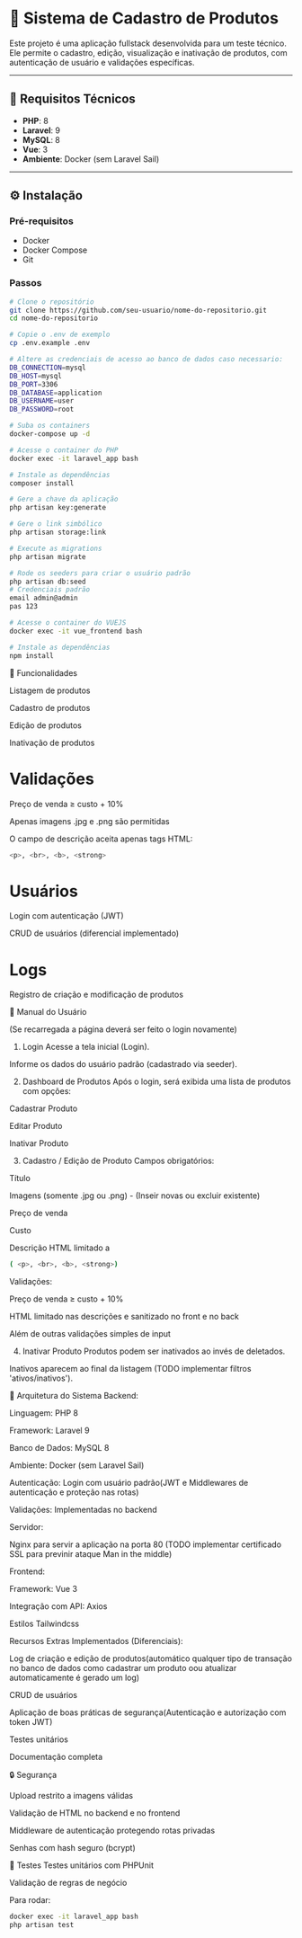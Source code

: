 # 🛒 Sistema de Cadastro de Produtos

Este projeto é uma aplicação fullstack desenvolvida para um teste técnico. Ele permite o cadastro, edição, visualização e inativação de produtos, com autenticação de usuário e validações específicas.

---

## 📌 Requisitos Técnicos

- **PHP**: 8
- **Laravel**: 9
- **MySQL**: 8
- **Vue**: 3
- **Ambiente**: Docker (sem Laravel Sail)

---

## ⚙️ Instalação

### Pré-requisitos

- Docker
- Docker Compose
- Git

### Passos

```bash
# Clone o repositório
git clone https://github.com/seu-usuario/nome-do-repositorio.git
cd nome-do-repositorio

# Copie o .env de exemplo
cp .env.example .env

# Altere as credenciais de acesso ao banco de dados caso necessario:
DB_CONNECTION=mysql
DB_HOST=mysql
DB_PORT=3306
DB_DATABASE=application
DB_USERNAME=user
DB_PASSWORD=root

# Suba os containers
docker-compose up -d

# Acesse o container do PHP
docker exec -it laravel_app bash

# Instale as dependências
composer install

# Gere a chave da aplicação
php artisan key:generate

# Gere o link simbólico
php artisan storage:link

# Execute as migrations
php artisan migrate

# Rode os seeders para criar o usuário padrão
php artisan db:seed
# Credenciais padrão
email admin@admin
pas 123

# Acesse o container do VUEJS
docker exec -it vue_frontend bash

# Instale as dependências
npm install

```

🧾 Funcionalidades

Listagem de produtos

Cadastro de produtos

Edição de produtos

Inativação de produtos

# Validações
Preço de venda ≥ custo + 10%

Apenas imagens .jpg e .png são permitidas

O campo de descrição aceita apenas tags HTML: 
```bash 
<p>, <br>, <b>, <strong>
```

# Usuários
Login com autenticação (JWT)

CRUD de usuários (diferencial implementado)

# Logs
Registro de criação e modificação de produtos

👤 Manual do Usuário

(Se recarregada a página deverá ser feito o login novamente)

1. Login
Acesse a tela inicial (Login).

Informe os dados do usuário padrão (cadastrado via seeder).

2. Dashboard de Produtos
Após o login, será exibida uma lista de produtos com opções:

Cadastrar Produto

Editar Produto

Inativar Produto

3. Cadastro / Edição de Produto
Campos obrigatórios:

Título

Imagens (somente .jpg ou .png) - (Inseir novas ou excluir existente)

Preço de venda

Custo

Descrição HTML limitado a
```bash 
( <p>, <br>, <b>, <strong>)
```

Validações:

Preço de venda ≥ custo + 10%

HTML limitado nas descrições e sanitizado no front e no back

Além de outras validações simples de input

4. Inativar Produto
Produtos podem ser inativados ao invés de deletados.

Inativos aparecem ao final da listagem (TODO implementar filtros 'ativos/inativos').

🧱 Arquitetura do Sistema
Backend:

Linguagem: PHP 8

Framework: Laravel 9

Banco de Dados: MySQL 8

Ambiente: Docker (sem Laravel Sail)

Autenticação: Login com usuário padrão(JWT e Middlewares de autenticação e proteção nas rotas) 

Validações: Implementadas no backend

Servidor:

Nginx para servir a aplicação na porta 80 (TODO implementar certificado SSL para previnir ataque Man in the middle)

Frontend:

Framework: Vue 3

Integração com API: Axios

Estilos Tailwindcss

Recursos Extras Implementados (Diferenciais):

Log de criação e edição de produtos(automático qualquer tipo de transação no banco de dados como cadastrar um produto oou atualizar automaticamente é gerado um log)

CRUD de usuários

Aplicação de boas práticas de segurança(Autenticação e autorização com token JWT)

Testes unitários

Documentação completa

🔒 Segurança

Upload restrito a imagens válidas

Validação de HTML no backend e no frontend

Middleware de autenticação protegendo rotas privadas

Senhas com hash seguro (bcrypt)

🧪 Testes
Testes unitários com PHPUnit

Validação de regras de negócio

Para rodar:
```bash 
docker exec -it laravel_app bash
php artisan test
```
